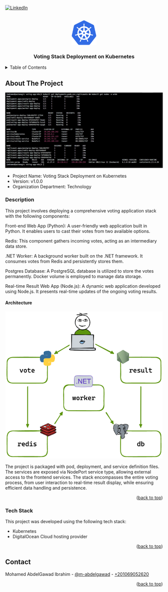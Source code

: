<a name="readme-top"></a>

[![LinkedIn][linkedin-shield]][linkedin-url]



<!-- PROJECT LOGO -->
<br />
<div align="center">
  <img src="readme_files/logo.png" alt="Logo" width="80" height="80">
  <h3 align="center">Voting Stack Deployment on Kubernetes</h3>
</div>



<!-- TABLE OF CONTENTS -->
<details>
  <summary>Table of Contents</summary>
  <ol>
    <li>
      <a href="#about-the-project">About The Project</a>
      <ul>
        <li><a href="#description">Description</a></li>
        <li><a href="#tech-stack">Tech Stack</a></li>
      </ul>
    </li>
    <li><a href="#contact">Contact</a></li>
  </ol>
</details>



<!-- ABOUT THE PROJECT -->
## About The Project

<img src="readme_files/cover.jpg" alt="Cover Image">

* Project Name: Voting Stack Deployment on Kubernetes
* Version: v1.0.0
* Organization Department: Technology


### Description
This project involves deploying a comprehensive voting application stack with the following components:

Front-end Web App (Python): A user-friendly web application built in Python. It enables users to cast their votes from two available options.

Redis: This component gathers incoming votes, acting as an intermediary data store.

.NET Worker: A background worker built on the .NET framework. It consumes votes from Redis and persistently stores them.

Postgres Database: A PostgreSQL database is utilized to store the votes permanently. Docker volume is employed to manage data storage.

Real-time Result Web App (Node.js): A dynamic web application developed using Node.js. It presents real-time updates of the ongoing voting results.

#### Architecture
<img src="readme_files/architecture.png">

The project is packaged with pod, deployment, and service definition files. The services are exposed via NodePort service type, allowing external access to the frontend services. The stack encompasses the entire voting process, from user interaction to real-time result display, while ensuring efficient data handling and persistence.

<p align="right">(<a href="#readme-top">back to top</a>)</p>

### Tech Stack

This project was developed using the following tech stack:

* Kubernetes
* DigitalOcean Cloud hosting provider

<p align="right">(<a href="#readme-top">back to top</a>)</p>


<!-- CONTACT -->
## Contact

Mohamed AbdelGawad Ibrahim - [@m-abdelgawad](https://www.linkedin.com/in/m-abdelgawad/) - <a href="tel:+201069052620">+201069052620</a>

<p align="right">(<a href="#readme-top">back to top</a>)</p>


<!-- MARKDOWN LINKS & IMAGES -->
<!-- https://www.markdownguide.org/basic-syntax/#reference-style-links -->
[linkedin-shield]: https://img.shields.io/badge/-LinkedIn-black.svg?style=for-the-badge&logo=linkedin&colorB=555
[linkedin-url]: https://www.linkedin.com/in/m-abdelgawad/
